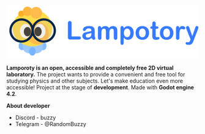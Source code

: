 <p align="center">
	<img src="assets/logo/logo5.png" width="500" alt="Lampotory logo">
</p>

**Lamporoty is an open, accessible and completely free 2D virtual laboratory.**
The project wants to provide a convenient and free tool for studying physics and other subjects.
Let's make education even more accessible! Project at the stage of **development**. Made with **Godot engine 4.2**.

****About developer****
* Discord - buzzy
* Telegram - @RandomBuzzy
